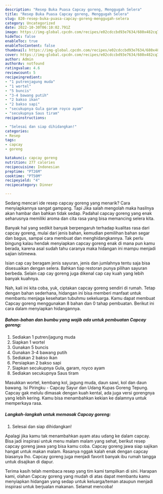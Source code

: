 ```yaml
---
description: "Resep Buka Puasa Capcay goreng, Menggugah Selera"
title: "Resep Buka Puasa Capcay goreng, Menggugah Selera"
slug: 820-resep-buka-puasa-capcay-goreng-menggugah-selera
category: Uncategorized
date: 2022-10-30T06:10:02.791Z
image: https://img-global.cpcdn.com/recipes/e02cdccbd93e7634/680x482cq70/capcay-goreng-foto-resep-utama.jpg
hideToc: false
enableToc: true
enableTocContent: false
thumbnail: https://img-global.cpcdn.com/recipes/e02cdccbd93e7634/680x482cq70/capcay-goreng-foto-resep-utama.jpg
cover: https://img-global.cpcdn.com/recipes/e02cdccbd93e7634/680x482cq70/capcay-goreng-foto-resep-utama.jpg
author: Admin
authorAv: notfound
ratingvalue: 4.6
reviewcount: 5
recipeingredient:
- "1 putrenjagung muda"
- "1 wortel"
- "5 buncis"
- "3-4 bawang putih"
- "2 bakso ikan"
- "2 bakso sapi"
- "secukupnya Gula garam royco ayam"
- "secukupnya Saus tiram"
recipeinstructions:

- "Selesai dan siap dihidangkan!"
categories:
- Resep
tags:
- capcay
- goreng

katakunci: capcay goreng 
nutrition: 277 calories
recipecuisine: Indonesian
preptime: "PT26M"
cooktime: "PT50M"
recipeyield: "4"
recipecategory: Dinner

---
```



Sedang mencari ide resep capcay goreng yang menarik? Cara menyiapkannya sangat gampang. Tapi Jika salah mengolah maka hasilnya akan hambar dan bahkan tidak sedap. Padahal capcay goreng yang enak seharusnya memiliki aroma dan cita rasa yang bisa memancing selera kita.


Banyak hal yang sedikit banyak berpengaruh terhadap kualitas rasa dari capcay goreng, mulai dari jenis bahan, kemudian pemilihan bahan segar dan bagus, sampai cara membuat dan menghidangkannya. Tak perlu bingung kalau hendak menyiapkan capcay goreng enak di mana pun kamu berada, karena asal sudah tahu caranya maka hidangan ini mampu menjadi sajian istimewa.

Isian cap cay beragam jenis sayuran, jenis dan jumlahnya tentu saja bisa disesuaikan dengan selera. Bahkan tiap restoran punya pilihan sayuran berbeda. Selain cap cay goreng juga dikenal cap cay kuah yang lebih banyak kuahnya.


Nah, kali ini kita coba, yuk, ciptakan capcay goreng sendiri di rumah. Tetap dengan bahan sederhana, hidangan ini bisa memberi manfaat untuk membantu menjaga kesehatan tubuhmu sekeluarga. Kamu dapat membuat Capcay goreng menggunakan 8 bahan dan 0 tahap pembuatan. Berikut ini cara dalam menyiapkan hidangannya.

<!--inarticleads1-->

##### Bahan-bahan dan bumbu yang wajib ada untuk pembuatan Capcay goreng:

1. Sediakan 1 putren/jagung muda
1. Siapkan 1 wortel
1. Gunakan 5 buncis
1. Gunakan 3-4 bawang putih
1. Sediakan 2 bakso ikan
1. Persiapkan 2 bakso sapi
1. Siapkan secukupnya Gula, garam, royco ayam
1. Sediakan secukupnya Saus tiram


Masukkan wortel, kembang kol, jagung muda, daun sawi, kol dan daun bawang. Isi Piringku - Capcay Sayur dan Udang Kupas Goreng Tepung. Capcay gak melulu dimasak dengan kuah kental, ada juga versi gorengnya yang lebih kering. Kamu bisa menambahkan kekian ke dalamnya untuk memperkaya rasa. 

<!--inarticleads2-->

##### Langkah-langkah untuk memasak Capcay goreng:


1. Selesai dan siap dihidangkan!

Apalagi jika kamu tak menambahkan ayam atau udang ke dalam capcay. Bisa jadi inspirasi untuk menu malam malam yang sehat, berikut resep capcay goreng jawa yang bisa kamu coba. Capcay goreng jawa siap sajikan hangat untuk makan malam. Rasanya nggak kalah enak dengan capcay biasanya lho. Capcay goreng juga menjadi favorit banyak ibu rumah tangga untuk disajikan di dapur. 

Terima kasih telah membaca resep yang tim kami tampilkan di sini. Harapan kami, olahan Capcay goreng yang mudah di atas dapat membantu kamu menyiapkan hidangan yang sedap untuk keluarga/teman ataupun menjadi inspirasi untuk berjualan makanan. Selamat mencoba!
